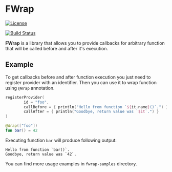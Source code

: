 # FWrap

[![License](https://img.shields.io/badge/License-Apache%202.0-blue.svg)](https://opensource.org/licenses/Apache-2.0)

[![Build Status](https://travis-ci.org/staakk/fwrap.svg?branch=master)](https://travis-ci.org/staakk/fwrap)

__FWrap__ is a library that allows you to provide callbacks for arbitrary function that will be called before and after it's execution.

## Example
To get callbacks before and after function execution you just need to register provider with an identifier. Then you can use it to wrap function using `@Wrap` annotation.

```kotlin
registerProvider(
        id = "foo",
        callBefore = { println("Hello from function `${it.name}()`.") },
        callAfter = { println("Goodbye, return value was `$it`.") }
)

@Wrap(["foo"])
fun bar() = 42
```

Executing function `bar` will produce following output:
```text
Hello from function `bar()`.
Goodbye, return value was `42`.
```

You can find more usage examples in `fwrap-samples` directory.